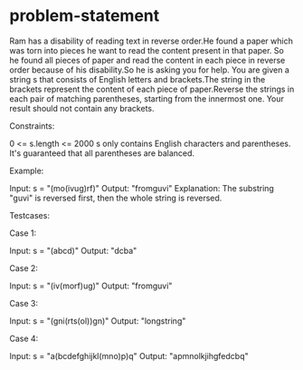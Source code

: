 # problem-statement

Ram has a disability of reading text in reverse order.He found a paper which was torn into pieces he want to read the content present in that paper.
So he found all pieces of paper and read the content in each piece in reverse order because of his disability.So he is asking you for help. You are given
a string s that consists of English letters and brackets.The string in the brackets represent the content of each piece of paper.Reverse the strings
in each pair of matching parentheses, starting from the innermost one.
Your result should not contain any brackets.

Constraints:

0 <= s.length <= 2000
s only contains English characters and parentheses.
It's guaranteed that all parentheses are balanced.

Example:

Input: s = "(mo(ivug)rf)"
Output: "fromguvi"
Explanation: The substring "guvi" is reversed first, then the whole string is reversed.


Testcases:

Case 1:

Input: s = "(abcd)"
Output: "dcba"

Case 2:

Input: s = "(iv(morf)ug)"
Output: "fromguvi"

Case 3:

Input: s = "(gni(rts(ol))gn)"
Output: "longstring"

Case 4:

Input: s = "a(bcdefghijkl(mno)p)q"
Output: "apmnolkjihgfedcbq"
